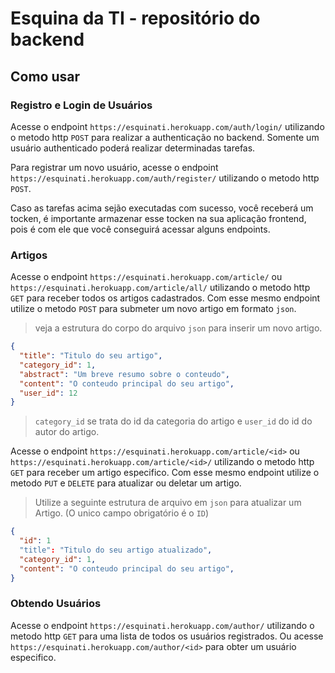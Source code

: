 # Esquina da TI - repositório do backend

## Como usar

### Registro e Login de Usuários

Acesse o endpoint `https://esquinati.herokuapp.com/auth/login/` utilizando o metodo http `POST` para realizar a authenticação no backend. Somente um usuário authenticado poderá realizar determinadas tarefas.

Para registrar um novo usuário, acesse o endpoint `https://esquinati.herokuapp.com/auth/register/` utilizando o metodo http `POST`.

Caso as tarefas acima sejão executadas com sucesso, você receberá um tocken, é importante armazenar esse tocken na sua aplicação frontend, pois é com ele que você conseguirá acessar alguns endpoints.

### Artigos

Acesse o endpoint `https://esquinati.herokuapp.com/article/` ou `https://esquinati.herokuapp.com/article/all/` utilizando o metodo http `GET` para receber todos os artigos cadastrados.
Com esse mesmo endpoint utilize o metodo `POST` para submeter um novo artigo em formato `json`.
> veja a estrutura do corpo do arquivo `json` para inserir um novo artigo.
```json
{
  "title": "Titulo do seu artigo",
  "category_id": 1,
  "abstract": "Um breve resumo sobre o conteudo",
  "content": "O conteudo principal do seu artigo",
  "user_id": 12
}
```
> `category_id` se trata do id da categoria do artigo e `user_id` do id do autor do artigo.

Acesse o endpoint `https://esquinati.herokuapp.com/article/<id>` ou `https://esquinati.herokuapp.com/article/<id>/` utilizando o metodo http `GET` para receber um artigo especifico.
Com esse mesmo endpoint utilize o metodo `PUT` e `DELETE` para atualizar ou deletar um artigo.

> Utilize a seguinte estrutura de arquivo em `json` para atualizar um Artigo. (O unico campo obrigatório é o `ID`)
```json
{
  "id": 1
  "title": "Titulo do seu artigo atualizado",
  "category_id": 1,
  "content": "O conteudo principal do seu artigo",
}
```

### Obtendo Usuários
Acesse o endpoint `https://esquinati.herokuapp.com/author/` utilizando o metodo http `GET` para uma lista de todos os usuários registrados.
Ou acesse `https://esquinati.herokuapp.com/author/<id>` para obter um usuário especifico.

